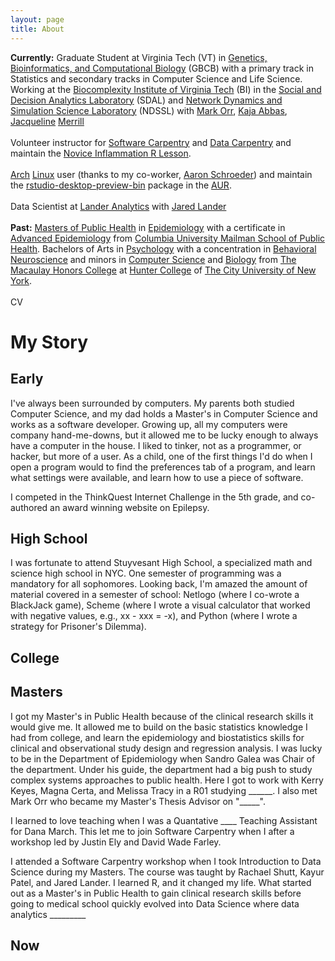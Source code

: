 ```yaml
---
layout: page
title: About
---
```


<p class="message">
  <strong>Currently:</strong>  Graduate Student at Virginia Tech (VT) in
  <a href='http://gbcb.vbi.vt.edu/'>Genetics, Bioinformatics, and Computational Biology</a> (GBCB)
  with a primary track in Statistics and secondary tracks in Computer Science and Life Science.
  <br>
  Working at the
  <a href='https://www.bi.vt.edu/'>Biocomplexity Institute of Virginia Tech</a> (BI) in the
  <a href='https://www.bi.vt.edu/sdal'>Social and Decision Analytics Laboratory</a> (SDAL) and
  <a href='https://www.bi.vt.edu/ndssl'>Network Dynamics and Simulation Science Laboratory</a> (NDSSL) with
  <a href='http://mark-orr.github.io/'>Mark Orr</a>,
  <a href='http://www.kajaabbas.com/'>Kaja Abbas</a>,
  <a href='http://nursing.columbia.edu/profile/jmerrill'>Jacqueline</a> <a href='http://www.columbia.edu/~jam119/'>Merrill</a>
  <br>
  <br>
  Volunteer instructor for
  <a href='http://software-carpentry.org/'>Software Carpentry</a> and
  <a href='http://www.datacarpentry.org/'>Data Carpentry</a> and
  maintain the
  <a href='http://swcarpentry.github.io/r-novice-inflammation/'>Novice Inflammation R Lesson</a>.
  <br>
  <br>
  <a href='https://www.archlinux.org/'>Arch</a>
  <a href='https://antergos.com/'>Linux</a> user (thanks to my co-worker,
  <a href='http://dads2busy.github.io/'>Aaron Schroeder</a>)
  and maintain the
  <a href='https://aur.archlinux.org/packages/rstudio-desktop-preview-bin/'>rstudio-desktop-preview-bin</a>
  package in the
  <a href='https://aur.archlinux.org/'>AUR</a>.
  <br>
  <br>
  Data Scientist at
  <a href='http://www.landeranalytics.com/'>Lander Analytics</a>
  with
  <a href='http://www.jaredlander.com/'>Jared Lander</a>
  <br>
  <br>
  <strong>Past:</strong>
  <a href='https://www.mailman.columbia.edu/become-student/degrees/masters-programs/masters-public-health/columbia-mph'>Masters of Public Health</a> in
  <a href='https://www.mailman.columbia.edu/become-student/departments/epidemiology'>Epidemiology</a>
  with a certificate in
  <a href='https://www.mailman.columbia.edu/become-student/degrees/masters-programs/masters-public-health/columbia-mph/certificates/advanced'>Advanced Epidemiology</a>
  from
  <a href='https://www.mailman.columbia.edu/'>Columbia University Mailman School of Public Health</a>.
  Bachelors of Arts in
  <a href='http://www.hunter.cuny.edu/psychology'>Psychology</a>
  with a concentration in
  <a href='http://catalog.hunter.cuny.edu/preview_program.php?catoid=6&poid=793'>Behavioral Neuroscience</a>
  and minors in
  <a href='http://www.hunter.cuny.edu/csci/for-students/minoring-in-computer-science'>Computer Science</a>
  and
  <a href='http://catalog.hunter.cuny.edu/preview_program.php?catoid=16&poid=2270&returnto=1728'>Biology</a>
  from
  <a href='http://www.macaulay.cuny.edu/'>The Macaulay Honors College</a>
  at <a href='https://www.google.com/search?q=cuny+hunter+college&oq=cuny+hunter+college&aqs=chrome.0.0j69i65l2j0l3.2012j0j1&sourceid=chrome&ie=UTF-8'>Hunter College</a> of
  <a href='http://www2.cuny.edu/'>The City University of New York</a>.
  <br>
  <br>
  CV
</p>

<h1>My Story</h1>

<h2>Early</h2>
I've always been surrounded by computers.
My parents both studied Computer Science,
and my dad holds a Master's in Computer Science and works as a software developer.
Growing up, all my computers were company hand-me-downs,
but it allowed me to be lucky enough to always have a computer in the house.
I liked to tinker, not as a programmer, or hacker, but more of a user.
As a child, one of the first things I'd do when I open a program would to find the preferences tab of a program,
and learn what settings were available, and learn how to use a piece of software.

I competed in the ThinkQuest Internet Challenge in the 5th grade,
and co-authored an award winning website on Epilepsy.

<h2>High School</h2>
I was fortunate to attend Stuyvesant High School, a specialized math and science high school in NYC.
One semester of programming was a mandatory for all sophomores.
Looking back, I'm amazed the amount of material covered in a semester of school:
Netlogo (where I co-wrote a BlackJack game),
Scheme (where I wrote a visual calculator that worked with negative values, e.g., xx - xxx = -x),
and Python (where I wrote a strategy for Prisoner's Dilemma).

<h2>College</h2>

<h2>Masters</h2>
I got my Master's in Public Health because of the clinical research skills it would give me.
It allowed me to build on the basic statistics knowledge I had from college,
and learn the epidemiology and biostatistics skills for clinical and observational study design and regression analysis.
I was lucky to be in the Department of Epidemiology when Sandro Galea was Chair of the department.
Under his guide, the department had a big push to study complex systems approaches to public health.
Here I got to work with Kerry Keyes, Magna Certa, and Melissa Tracy in a R01 studying ______.
I also met Mark Orr who became my Master's Thesis Advisor on "_____".

I learned to love teaching when I was a Quantative ____ Teaching Assistant for Dana March.
This let me to join Software Carpentry when I after a workshop led by Justin Ely and David Wade Farley.

I attended a Software Carpentry workshop when I took Introduction to Data Science during my Masters.
The course was taught by Rachael Shutt, Kayur Patel, and Jared Lander.
I learned R, and it changed my life.
What started out as a Master's in Public Health to gain clinical research skills before going to medical school
quickly evolved into Data Science where data analytics _________

<h2>Now</h2>